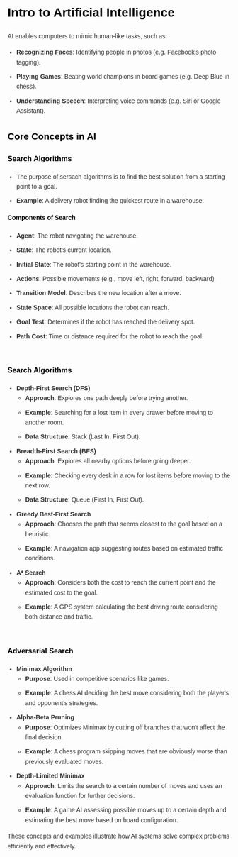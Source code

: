 <html lang="en">
<head>
    <meta charset="UTF-8">
    <meta name="viewport" content="width=device-width, initial-scale=1.0">
    <title>Intro to Artificial Intelligence</title>
    <style>
        body {
            font-family: Arial, sans-serif;
            line-height: 1.6;
            margin: 20px;
            color: #333;
        }
        h1, h2, h3, h4 {
            color: #000;
        }
        h2 {
            margin-top: 30px;
        }
        h3 {
            margin-top: 20px;
        }
        h4 {
            margin-top: 15px;
        }
        ul {
            margin: 10px 0;
            padding-left: 20px;
        }
        li {
            margin-bottom: 10px;
        }
    </style>
</head>
<body>

<h1>Intro to Artificial Intelligence</h1>

<p>AI enables computers to mimic human-like tasks, such as:</p>
<ul>
    <li><strong>Recognizing Faces</strong>: Identifying people in photos (e.g. Facebook's photo tagging).</li>
    <li><strong>Playing Games</strong>: Beating world champions in board games (e.g. Deep Blue in chess).</li>
    <li><strong>Understanding Speech</strong>: Interpreting voice commands (e.g. Siri or Google Assistant).</li>
</ul>

<h2>Core Concepts in AI</h2>

<h3>Search Algorithms</h3>
<ul>
    <li>The purpose of sersach algorithms is to find the best solution from a starting point to a goal.</li>
    <li><strong>Example</strong>: A delivery robot finding the quickest route in a warehouse.</li>
</ul>


<h4>Components of Search</h4>
<ul>
    <li><strong>Agent</strong>: The robot navigating the warehouse.</li>
    <li><strong>State</strong>: The robot’s current location.</li>
    <li><strong>Initial State</strong>: The robot's starting point in the warehouse.</li>
    <li><strong>Actions</strong>: Possible movements (e.g., move left, right, forward, backward).</li>
    <li><strong>Transition Model</strong>: Describes the new location after a move.</li>
    <li><strong>State Space</strong>: All possible locations the robot can reach.</li>
    <li><strong>Goal Test</strong>: Determines if the robot has reached the delivery spot.</li>
    <li><strong>Path Cost</strong>: Time or distance required for the robot to reach the goal.</li>
</ul>

<br>

<h3>Search Algorithms</h3>
<ul>
    <li><strong>Depth-First Search (DFS)</strong>
        <ul>
            <li><strong>Approach</strong>: Explores one path deeply before trying another.</li>
            <li><strong>Example</strong>: Searching for a lost item in every drawer before moving to another room.</li>
            <li><strong>Data Structure</strong>: Stack (Last In, First Out).</li>
        </ul>
    </li>
    <li><strong>Breadth-First Search (BFS)</strong>
        <ul>
            <li><strong>Approach</strong>: Explores all nearby options before going deeper.</li>
            <li><strong>Example</strong>: Checking every desk in a row for lost items before moving to the next row.</li>
            <li><strong>Data Structure</strong>: Queue (First In, First Out).</li>
        </ul>
    </li>
    <li><strong>Greedy Best-First Search</strong>
        <ul>
            <li><strong>Approach</strong>: Chooses the path that seems closest to the goal based on a heuristic.</li>
            <li><strong>Example</strong>: A navigation app suggesting routes based on estimated traffic conditions.</li>
        </ul>
    </li>
    <li><strong>A* Search</strong>
        <ul>
            <li><strong>Approach</strong>: Considers both the cost to reach the current point and the estimated cost to the goal.</li>
            <li><strong>Example</strong>: A GPS system calculating the best driving route considering both distance and traffic.</li>
        </ul>
    </li>
</ul>

<br>

<h3>Adversarial Search</h3>
<ul>
    <li><strong>Minimax Algorithm</strong>
        <ul>
            <li><strong>Purpose</strong>: Used in competitive scenarios like games.</li>
            <li><strong>Example</strong>: A chess AI deciding the best move considering both the player's and opponent’s strategies.</li>
        </ul>
    </li>
    <li><strong>Alpha-Beta Pruning</strong>
        <ul>
            <li><strong>Purpose</strong>: Optimizes Minimax by cutting off branches that won't affect the final decision.</li>
            <li><strong>Example</strong>: A chess program skipping moves that are obviously worse than previously evaluated moves.</li>
        </ul>
    </li>
    <li><strong>Depth-Limited Minimax</strong>
        <ul>
            <li><strong>Approach</strong>: Limits the search to a certain number of moves and uses an evaluation function for further decisions.</li>
            <li><strong>Example</strong>: A game AI assessing possible moves up to a certain depth and estimating the best move based on board configuration.</li>
        </ul>
    </li>
</ul>

<p>These concepts and examples illustrate how AI systems solve complex problems efficiently and effectively.</p>

</body>
</html>
